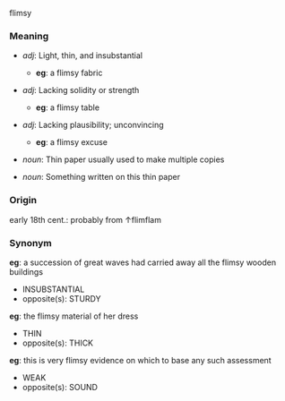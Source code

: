 flimsy
### Meaning
+ _adj_: Light, thin, and insubstantial
    + __eg__: a flimsy fabric
+ _adj_: Lacking solidity or strength
    + __eg__: a flimsy table
+ _adj_: Lacking plausibility; unconvincing
    + __eg__: a flimsy excuse

+ _noun_: Thin paper usually used to make multiple copies
+ _noun_: Something written on this thin paper

### Origin

early 18th cent.: probably from ↑flimflam

### Synonym

__eg__: a succession of great waves had carried away all the flimsy wooden buildings

+ INSUBSTANTIAL
+ opposite(s): STURDY

__eg__: the flimsy material of her dress

+ THIN
+ opposite(s): THICK

__eg__: this is very flimsy evidence on which to base any such assessment

+ WEAK
+ opposite(s): SOUND


